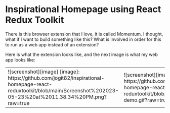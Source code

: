 # Inspirational Homepage using React Redux Toolkit

There is this browser extension that I love, it is called Momentum. I thought, what if I want to build something like this? What is involved in order for this to run as a web app instead of an extension?

Here is what the extension looks like, and the next image is what my web app looks like:

<table>
    <tr>
        <td>
            ![screenshot][image]
            [image]: https://github.com/jogit82/inspirational-homepage-react-reduxtoolkit/blob/main/Screenshot%202023-05-23%20at%2011.38.34%20PM.png?raw=true
        </td>
        <td>
            ![screenshot][image]
            [image]: https://github.com/jogit82/inspirational-homepage-react-reduxtoolkit/blob/main/Daily-planner-demo.gif?raw=true
        </td>
    <tr>

</table>
